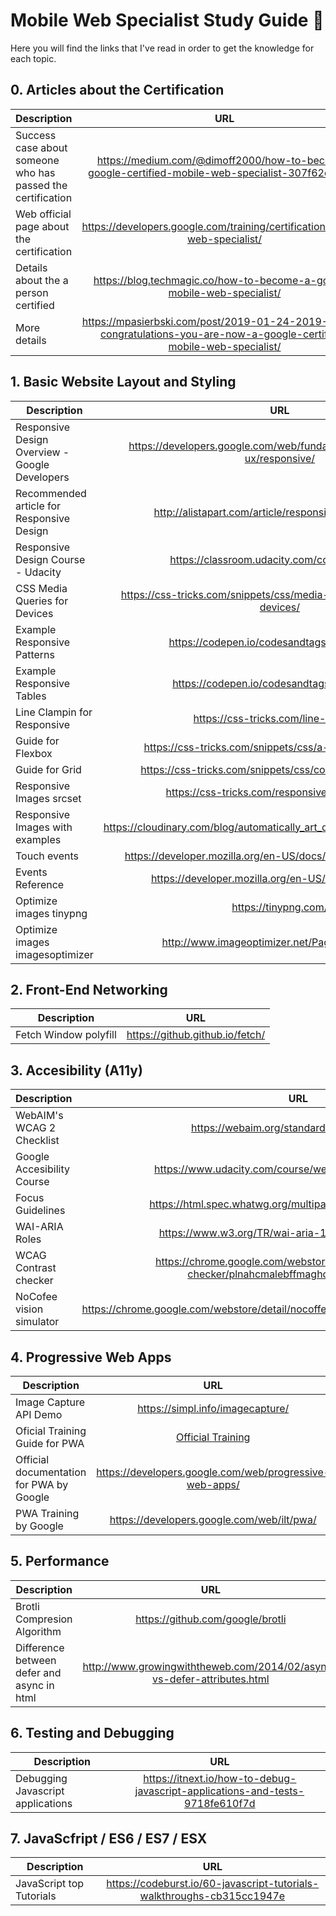 # Mobile Web Specialist Study Guide 🚀

Here you will find the links that I've read in order to get the knowledge for each topic.


## 0. Articles about the Certification

| Description   | URL           | 
| ------------- |:-------------:| 
| Success case about someone who has passed the certification | https://medium.com/@dimoff2000/how-to-become-google-certified-mobile-web-specialist-307f62cb91a3 | 
| Web official page about the certification | https://developers.google.com/training/certification/mobile-web-specialist/ |
| Details about the a person certified | https://blog.techmagic.co/how-to-become-a-google-mobile-web-specialist/|
| More details | https://mpasierbski.com/post/2019-01-24-2019-01-24-congratulations-you-are-now-a-google-certified-mobile-web-specialist/ |



## 1. Basic Website Layout and Styling

| Description   | URL           | 
| ------------- |:-------------:| 
| Responsive Design Overview - Google Developers | https://developers.google.com/web/fundamentals/design-and-ux/responsive/ | 
| Recommended article for Responsive Design | http://alistapart.com/article/responsive-web-design/ |
| Responsive Design Course - Udacity | https://classroom.udacity.com/courses/ud893 |
| CSS Media Queries for Devices | https://css-tricks.com/snippets/css/media-queries-for-standard-devices/ |
| Example Responsive Patterns | https://codepen.io/codesandtags/pen/yvmpeQ |
| Example Responsive Tables | https://codepen.io/codesandtags/pen/XErZrb |
| Line Clampin for Responsive | https://css-tricks.com/line-clampin/ |
| Guide for Flexbox | https://css-tricks.com/snippets/css/a-guide-to-flexbox/ |
| Guide for Grid | https://css-tricks.com/snippets/css/complete-guide-grid/ |
| Responsive Images srcset | https://css-tricks.com/responsive-images-css/ |
| Responsive Images with examples | https://cloudinary.com/blog/automatically_art_directed_responsive_images |
| Touch events | https://developer.mozilla.org/en-US/docs/Web/API/Touch_events |
| Events Reference | https://developer.mozilla.org/en-US/docs/Web/Events |
| Optimize images tinypng | https://tinypng.com/ |
| Optimize images imagesoptimizer | http://www.imageoptimizer.net/Pages/Home.aspx |

## 2. Front-End Networking 
| Description   | URL           | 
| ------------- |:-------------:| 
| Fetch Window polyfill | https://github.github.io/fetch/ |

## 3. Accesibility (A11y)
| Description   | URL           | 
| ------------- |:-------------:| 
| WebAIM's WCAG 2 Checklist | https://webaim.org/standards/wcag/checklist |
| Google Accesibility Course | https://www.udacity.com/course/web-accessibility--ud891 |
| Focus Guidelines| https://html.spec.whatwg.org/multipage/interaction.html#focus |
| WAI-ARIA Roles | https://www.w3.org/TR/wai-aria-1.0/roles#superclassrole |
| WCAG Contrast checker | https://chrome.google.com/webstore/detail/wcag-contrast-checker/plnahcmalebffmaghcpcmpaciebdhgdf |
| NoCofee vision simulator | https://chrome.google.com/webstore/detail/nocoffee/jjeeggmbnhckmgdhmgdckeigabjfbddl |

## 4. Progressive Web Apps
| Description   | URL           | 
| ------------- |:-------------:| 
| Image Capture API Demo | https://simpl.info/imagecapture/ |
| Oficial Training Guide for PWA | [Official Training](https://codelabs.developers.google.com/codelabs/pwa-fetch/index.html?index=..%2F..dev-pwa-training#0) |
| Official documentation for PWA by Google | https://developers.google.com/web/progressive-web-apps/ |
| PWA Training by Google | https://developers.google.com/web/ilt/pwa/ |


## 5. Performance

| Description   | URL           | 
| ------------- |:-------------:| 
| Brotli Compresion Algorithm | https://github.com/google/brotli |
| Difference between defer and async in html | http://www.growingwiththeweb.com/2014/02/async-vs-defer-attributes.html |

## 6. Testing and Debugging
| Description   | URL           | 
| ------------- |:-------------:| 
| Debugging Javascript applications | https://itnext.io/how-to-debug-javascript-applications-and-tests-9718fe610f7d |


## 7. JavaScfript / ES6 / ES7 / ESX

| Description   | URL           | 
| ------------- |:-------------:| 
| JavaScript top Tutorials | https://codeburst.io/60-javascript-tutorials-walkthroughs-cb315cc1947e |



